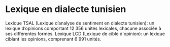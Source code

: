 # Lexique en dialecte tunisien
Lexique TSAL (Lexique d’analyse de sentiment en dialecte tunisien): un lexique d’opinions comportant 12 356 unités lexicales, chacune associée à ses différentes formes.
Lexique LCD (Lexique de cible d'opinion): un lexique ciblant les opinions, comprenant 6 991 unités.
